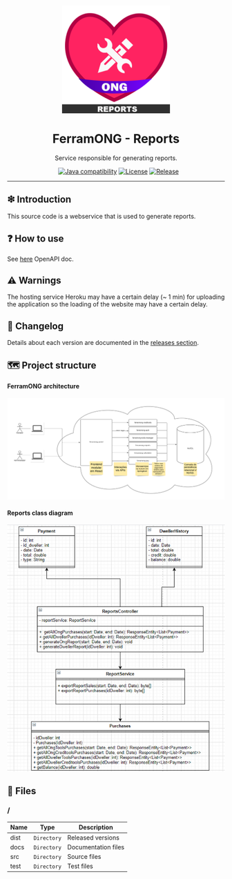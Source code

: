 <p align='center'>
<img width="250px" src='https://raw.githubusercontent.com/FerramONG/ferramong-reports/master/docs/img/logo/logo.png?raw=true' />
</p>

<h1 align='center'>FerramONG - Reports</h1>
<p align='center'>Service responsible for generating reports.</p>
<p align="center">
	<a href="https://github.com/FerramONG/ferramong-reports/actions/workflows/windows.yml"><img src="https://github.com/FerramONG/ferramong-reports/actions/workflows/windows.yml/badge.svg" alt=""></a>
	<a href="https://github.com/FerramONG/ferramong-reports/actions/workflows/macos.yml"><img src="https://github.com/FerramONG/ferramong-reports/actions/workflows/macos.yml/badge.svg" alt=""></a>
	<a href="https://github.com/FerramONG/ferramong-reports/actions/workflows/ubuntu.yml"><img src="https://github.com/FerramONG/ferramong-reports/actions/workflows/ubuntu.yml/badge.svg" alt=""></a>
	<a href="http://java.oracle.com"><img src="https://img.shields.io/badge/java-14+-D0008F.svg" alt="Java compatibility"></a>
	<a href="https://github.com/FerramONG/ferramong-reports/blob/master/LICENSE"><img src="https://img.shields.io/badge/License-BSD0-919191.svg" alt="License"></a>
	<a href="https://github.com/FerramONG/ferramong-reports/releases"><img src="https://img.shields.io/github/v/release/FerramONG/ferramong-reports" alt="Release"></a>
</p>
<hr />

## ❇ Introduction
This source code is a webservice that is used to generate reports.

## ❓ How to use
See [here](https://ferramong-reports.herokuapp.com/swagger-ui/index.html?configUrl=/v3/api-docs/swagger-config) OpenAPI doc.

## ⚠ Warnings
The hosting service Heroku may have a certain delay (~ 1 min) for uploading the application so the loading of the website may have a certain delay. 

## 🚩 Changelog
Details about each version are documented in the [releases section](https://github.com/FerramONG/ferramong-reports/releases).

## 🗺 Project structure
#### FerramONG architecture
![global-schema](https://raw.githubusercontent.com/FerramONG/ferramong-reports/master/docs/img/schemas/architecture.png?raw=true)

#### Reports class diagram
![class-diagram](https://raw.githubusercontent.com/FerramONG/ferramong-reports/master/docs/img/diagrams/class-diagram.png?raw=true)

## 📁 Files
### /
|        Name 	|Type|Description|
|----------------|-------------------------------|-----------------------------|
|dist |`Directory`|Released versions|
|docs |`Directory`|Documentation files|
|src     |`Directory`| Source files |
|test     |`Directory`| Test files |

